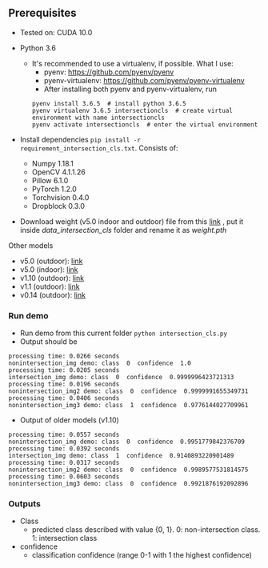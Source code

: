 ## Prerequisites
- Tested on: CUDA 10.0
- Python 3.6
    - It's recommended to use a virtualenv, if possible. What I use:
        - pyenv: https://github.com/pyenv/pyenv
        - pyenv-virtualenv: https://github.com/pyenv/pyenv-virtualenv
        - After installing both pyenv and pyenv-virtualenv, run
        ```
        pyenv install 3.6.5  # install python 3.6.5
        pyenv virtualenv 3.6.5 intersectioncls  # create virtual environment with name intersectioncls
        pyenv activate intersectioncls  # enter the virtual environment
        ```
- Install dependencies `pip install -r requirement_intersection_cls.txt`. Consists of:
    - Numpy 1.18.1
    - OpenCV 4.1.1.26
    - Pillow 6.1.0
    - PyTorch 1.2.0
    - Torchvision 0.4.0
    - Dropblock 0.3.0
    
- Download weight (v5.0 indoor and outdoor) file from this 
[link](https://drive.google.com/file/d/1rPrYu3ReLvHEz9yXqGJlcrHnEWKsOdWm/view?usp=sharing) 
, put it inside *data_intersection_cls* folder and rename it as *weight.pth*

Other models
- v5.0 (outdoor): [link](https://drive.google.com/file/d/12aUd0IoZ6k4IYra1TslxYAoiwWBgu6xs/view?usp=sharing)
- v5.0 (indoor): [link](https://drive.google.com/file/d/1gOsqg19xNV7o51jF8OJ1cN3E7pZrwpFf/view?usp=sharing)
- v1.10 (outdoor): [link](https://drive.google.com/file/d/18arE8seqD4xnhYSY8oVDtBh4-07WeH0I/view?usp=sharing) 
- v1.1 (outdoor): [link](https://drive.google.com/file/d/11lwdIjx-GEyzVRa4W0whZ9y-ZdG_ZRE2/view?usp=sharing) 
- v0.14 (outdoor): [link](https://drive.google.com/file/d/11iMMgd3dq66N3nZ3-2GLD8K8gA5RM2oM/view?usp=sharing)
    
### Run demo
- Run demo from this current folder `python intersection_cls.py`
- Output should be 
```
processing time: 0.0266 seconds
nonintersection_img demo: class  0  confidence  1.0
processing time: 0.0205 seconds
intersection_img demo: class  0  confidence  0.9999996423721313
processing time: 0.0196 seconds
nonintersection_img2 demo: class  0  confidence  0.9999991655349731
processing time: 0.0406 seconds
nonintersection_img3 demo: class  1  confidence  0.9776144027709961
```
- Output of older models (v1.10)
```
processing time: 0.0557 seconds
nonintersection_img demo: class  0  confidence  0.9951779842376709
processing time: 0.0392 seconds
intersection_img demo: class  1  confidence  0.9140893220901489
processing time: 0.0317 seconds
nonintersection_img2 demo: class  0  confidence  0.9989577531814575
processing time: 0.0603 seconds
nonintersection_img3 demo: class  0  confidence  0.9921876192092896
```

### Outputs
- Class
    - predicted class described with value {0, 1}. 0: non-intersection class. 1: intersection class
- confidence
    - classification confidence (range 0-1 with 1 the highest confidence)


    
